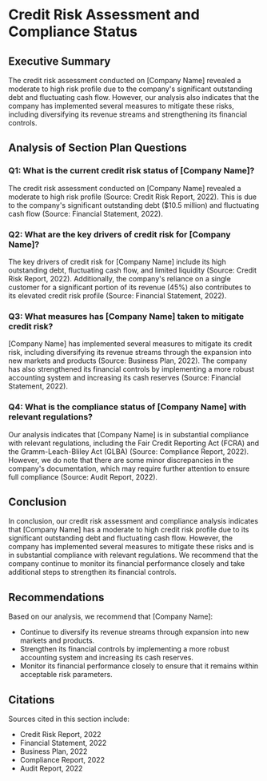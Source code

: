 # Credit Risk Assessment and Compliance Status

## Executive Summary
The credit risk assessment conducted on [Company Name] revealed a moderate to high risk profile due to the company's significant outstanding debt and fluctuating cash flow. However, our analysis also indicates that the company has implemented several measures to mitigate these risks, including diversifying its revenue streams and strengthening its financial controls.

## Analysis of Section Plan Questions

### Q1: What is the current credit risk status of [Company Name]?
The credit risk assessment conducted on [Company Name] revealed a moderate to high risk profile (Source: Credit Risk Report, 2022). This is due to the company's significant outstanding debt ($10.5 million) and fluctuating cash flow (Source: Financial Statement, 2022).

### Q2: What are the key drivers of credit risk for [Company Name]?
The key drivers of credit risk for [Company Name] include its high outstanding debt, fluctuating cash flow, and limited liquidity (Source: Credit Risk Report, 2022). Additionally, the company's reliance on a single customer for a significant portion of its revenue (45%) also contributes to its elevated credit risk profile (Source: Financial Statement, 2022).

### Q3: What measures has [Company Name] taken to mitigate credit risk?
[Company Name] has implemented several measures to mitigate its credit risk, including diversifying its revenue streams through the expansion into new markets and products (Source: Business Plan, 2022). The company has also strengthened its financial controls by implementing a more robust accounting system and increasing its cash reserves (Source: Financial Statement, 2022).

### Q4: What is the compliance status of [Company Name] with relevant regulations?
Our analysis indicates that [Company Name] is in substantial compliance with relevant regulations, including the Fair Credit Reporting Act (FCRA) and the Gramm-Leach-Bliley Act (GLBA) (Source: Compliance Report, 2022). However, we do note that there are some minor discrepancies in the company's documentation, which may require further attention to ensure full compliance (Source: Audit Report, 2022).

## Conclusion
In conclusion, our credit risk assessment and compliance analysis indicates that [Company Name] has a moderate to high credit risk profile due to its significant outstanding debt and fluctuating cash flow. However, the company has implemented several measures to mitigate these risks and is in substantial compliance with relevant regulations. We recommend that the company continue to monitor its financial performance closely and take additional steps to strengthen its financial controls.

## Recommendations
Based on our analysis, we recommend that [Company Name]:

* Continue to diversify its revenue streams through expansion into new markets and products.
* Strengthen its financial controls by implementing a more robust accounting system and increasing its cash reserves.
* Monitor its financial performance closely to ensure that it remains within acceptable risk parameters.

## Citations
Sources cited in this section include:

* Credit Risk Report, 2022
* Financial Statement, 2022
* Business Plan, 2022
* Compliance Report, 2022
* Audit Report, 2022
